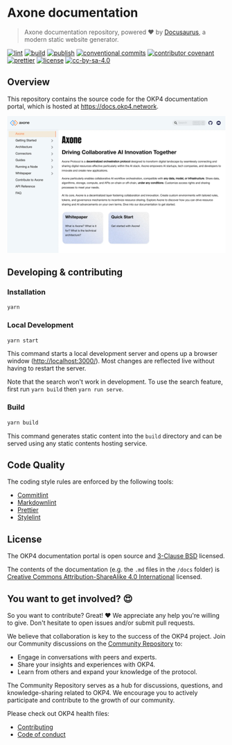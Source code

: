 # Axone documentation

> Axone documentation repository, powered ❤️ by [Docusaurus](https://docusaurus.io/), a modern static website generator.

[![lint](https://img.shields.io/github/actions/workflow/status/okp4/docs/lint.yml?label=lint&style=for-the-badge&logo=github)](https://github.com/okp4/docs/actions/workflows/lint.yml)
[![build](https://img.shields.io/github/actions/workflow/status/okp4/docs/build.yml?label=build&style=for-the-badge&logo=github)](https://github.com/okp4/docs/actions/workflows/build.yml)
[![publish](https://img.shields.io/github/actions/workflow/status/okp4/docs/publish.yml?label=publish&style=for-the-badge&logo=github)](https://github.com/okp4/docs/actions/workflows/publish.yml)
[![conventional commits](https://img.shields.io/badge/Conventional%20Commits-1.0.0-yellow.svg?style=for-the-badge&logo=conventionalcommits)](https://conventionalcommits.org)
[![contributor covenant](https://img.shields.io/badge/Contributor%20Covenant-2.1-4baaaa.svg?style=for-the-badge)](https://github.com/okp4/.github/blob/main/CODE_OF_CONDUCT.md)
[![prettier](https://img.shields.io/badge/prettier-1A2C34?style=for-the-badge&logo=prettier&logoColor=F7BA3E)](https://github.com/prettier/prettier)
[![license][bsd-3-clause-image]][bsd-3-clause]
[![cc-by-sa-4.0][cc-by-sa-image]][cc-by-sa]

## Overview

This repository contains the source code for the OKP4 documentation portal, which is hosted at <https://docs.okp4.network>.

[![docs.okp4.network](./screenshot.webp)](https://docs.okp4.network)

## Developing & contributing

### Installation

```sh
yarn
```

### Local Development

```sh
yarn start
```

This command starts a local development server and opens up a browser window (<http://localhost:3000/>). Most changes are reflected live without having to restart the server.

Note that the search won't work in development. To use the search feature, first run `yarn build` then `yarn run serve`.

### Build

```sh
yarn build
```

This command generates static content into the `build` directory and can be served using any static contents hosting service.

## Code Quality

The coding style rules are enforced by the following tools:

- [Commitlint](https://commitlint.js.org/#/)
- [Markdownlint](https://github.com/igorshubovych/markdownlint-cli)
- [Prettier](https://prettier.io/)
- [Stylelint](https://stylelint.io/)

## License

The OKP4 documentation portal is open source and [3-Clause BSD][bsd-3-clause] licensed.

The contents of the documentation (e.g. the `.md` files in the `/docs` folder) is [Creative Commons Attribution-ShareAlike 4.0 International][cc-by-sa] licensed.

[bsd-3-clause]: https://opensource.org/licenses/BSD-3-Clause
[bsd-3-clause-image]: https://img.shields.io/badge/License-BSD_3--Clause-blue.svg?style=for-the-badge
[cc-by-sa]: https://creativecommons.org/licenses/by-sa/4.0/
[cc-by-sa-image]: https://i.creativecommons.org/l/by-sa/4.0/88x31.png

## You want to get involved? 😍

So you want to contribute? Great! ❤️ We appreciate any help you're willing to give. Don't hesitate to open issues and/or
submit pull requests.

We believe that collaboration is key to the success of the OKP4 project. Join our Community discussions on the [Community Repository](https://github.com/okp4/community) to:

- Engage in conversations with peers and experts.
- Share your insights and experiences with OKP4.
- Learn from others and expand your knowledge of the protocol.

The Community Repository serves as a hub for discussions, questions, and knowledge-sharing related to OKP4. We encourage you to actively participate and contribute to the growth of our community.

Please check out OKP4 health files:

- [Contributing](https://github.com/okp4/.github/blob/main/CONTRIBUTING.md)
- [Code of conduct](https://github.com/okp4/.github/blob/main/CODE_OF_CONDUCT.md)

